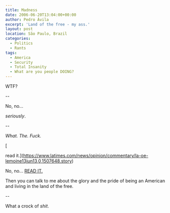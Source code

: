 ```yaml
---
title: Madness
date: 2006-06-20T13:04:00+00:00
author: Pedro Ávila
excerpt: 'Land of the free - my ass.'
layout: post
location: São Paulo, Brazil
categories:
  - Politics
  - Rants
tags:
  - America
  - Security
  - Total Insanity
  - What are you people DOING?
---
```

WTF?

--

No, no...

_seriously_.

--

_What. The. Fuck._

[
  
read it.](https://www.latimes.com/news/opinion/commentary/la-oe-lemoine13jun13,0,1507648.story)

No, no... [READ IT.](https://www.latimes.com/news/opinion/commentary/la-oe-lemoine13jun13,0,1507648.story)

Then you can talk to me about the glory and the pride of being an American and living in the land of the free.

--

What a crock of _shit_.